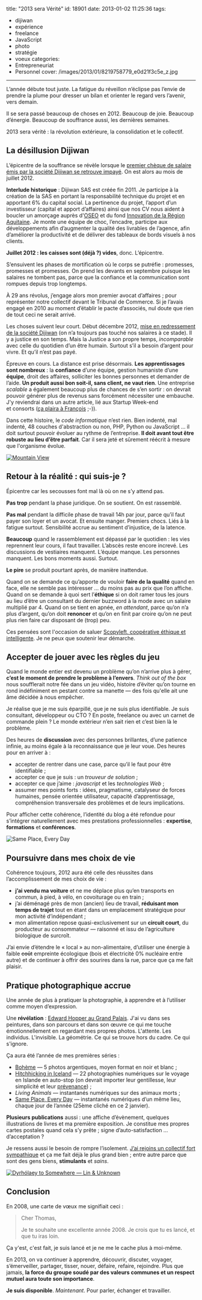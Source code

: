 title: "2013 sera Vérité"
id: 18901
date: 2013-01-02 11:25:36
tags:
- dijiwan
- expérience
- freelance
- JavaScript
- photo
- stratégie
- voeux
categories:
- Entrepreneuriat
- Personnel
cover:  /images/2013/01/8219758779_e0d21f3c5e_z.jpg
---

L’année débute tout juste. La fatigue du réveillon n’éclipse pas l’envie de prendre la plume pour dresser un bilan et orienter le regard vers l’avenir, vers demain.

Il se sera passé beaucoup de choses en 2012. Beaucoup de joie. Beaucoup d’énergie. Beaucoup de souffrance aussi, les dernières semaines.

2013 sera vérité : la révolution extérieure, la consolidation et le collectif.

<!--more-->

## La désillusion Dijiwan

L’épicentre de la souffrance se révèle lorsque le [premier chèque de salaire émis par la société Dijiwan se retrouve impayé](http://www.sudouest.fr/2012/10/23/un-gros-couac-dans-la-success-story-857820-713.php). On est alors au mois de juillet 2012.

**Interlude historique** : Dijiwan SAS est créée fin 2011. Je participe à la création de la SAS en portant la responsabilité technique du projet et en apportant 6% du capital social.
La pertinence du projet, l’apport d’un investisseur (capital et apport d’affaires) ainsi que nos CV nous aident à boucler un amorçage auprès d'[OSEO](http://www.oseo.fr/) et du fond [Innovation de la Région Aquitaine](http://aquitaine.fr/politiques-regionales/economie-emploi/r-d-innovation-transfert-de-technologie.html#outil_sommaire_1).
Je monte une équipe de choc, l’encadre, participe aux développements afin d’augmenter la qualité des livrables de l’agence, afin d’améliorer la productivité et de délivrer des tableaux de bords visuels à nos clients.

**Juillet 2012 : les caisses sont (déjà ?) vides**, donc. L’épicentre.

S’ensuivent les phases de mortification où le corps se putréfie : promesses, promesses et promesses. On prend les devants en septembre puisque les salaires ne tombent pas, parce que la confiance et la communication sont rompues depuis trop longtemps.

À 29 ans révolus, j’engage alors mon premier avocat d’affaires ; pour représenter notre collectif devant le Tribunal de Commerce. Si je l’avais engagé en 2010 au moment d’établir le pacte d’associés, nul doute que rien de tout ceci ne serait arrivé.

Les choses suivent leur court. Début décembre 2012, [mise en redressement de la société Dijiwan](http://www.sudouest.fr/2012/12/12/dijiwan-reconnait-ses-difficultes-financieres-906708-2780.php) (on n’a toujours pas touché nos salaires à ce stade). Il y a justice en son temps. Mais la Justice a son propre temps, _incomparable_ avec celle du quotidien d’un être humain. Surtout s’il a besoin d’argent pour vivre. Et qu’il n’est pas payé.

Épreuve en cours. La distance est prise désormais. **Les apprentissages sont nombreux** : la **confiance** d’une équipe, gestion humaniste d’une **équipe**, droit des affaires, solliciter les bonnes personnes et demander de l’aide. **Un produit aussi bon soit-il, sans client, ne vaut rien**. Une entreprise _scalable_ a également beaucoup plus de chances de s’en sortir : on devrait pouvoir générer plus de revenus sans forcément nécessiter une embauche. J'y reviendrai dans un autre article, lié aux Startup Week-end et consorts ([ça plaira à François](https://twitter.com/francoisgoube/status/266331272509546498) ;-)).

Dans cette histoire, le _code informatique_ n’est rien. Bien indenté, mal indenté, 48 couches d'abstraction ou non, PHP, Python ou JavaScript … il doit surtout pouvoir évoluer au rythme de l’entreprise. **Il doit avant tout être robuste au lieu d’être parfait**. Car il sera jeté et sûrement réécrit à mesure que l'organisme évolue.

[![](/images/2013/01/8206099378_43f3c7e1cb_z-600x404.jpg "Mountain View")](http://www.flickr.com/photos/the-jedi/8206099378/)

## Retour à la réalité : qui suis-je ?

Épicentre car les secousses font mal là où on ne s’y attend pas.

**Pas trop** pendant la phase juridique. On se soutient. On est rassemblé.

**Pas mal** pendant la difficile phase de travail 14h par jour, parce qu’il faut payer son loyer et un avocat. Et ensuite manger. Premiers chocs. Liés à la fatigue surtout. Sensibilité accrue au sentiment d’injustice, de la latence.

**Beaucoup** quand le rassemblement est dépassé par le quotidien : les vies reprennent leur cours, il faut travailler. L’abscès reste encore increvé. Les discussions de vestiaires manquent. L’équipe manque. Les personnes manquent. Les bons moments aussi. Surtout.

**Le pire** se produit pourtant après, de manière inattendue.

Quand on se demande ce qu’apporte de vouloir **faire de la qualité** quand en face, elle ne semble pas intéresser … du moins pas au prix que l’on affiche.
Quand on se demande à quoi sert l’**éthique** si on doit ramer tous les jours au lieu d’être un consultant du dernier buzzword à la mode avec un salaire multiplié par 4.
Quand on se tient en apnée, _en attendant_, parce qu’on n’a plus d’argent, qu’on doit **renoncer** et qu’on en finit par croire qu’on ne peut plus rien faire car disposant de (trop) peu.

Ces pensées sont l'occasion de saluer [Scopyleft, coopérative éthique et intelligente](http://scopyleft.fr/). Je ne peux que soutenir leur démarche.

## Accepter de jouer avec les règles du jeu

Quand le monde entier est devenu un problème qu’on n’arrive plus à gérer, **c’est le moment de prendre le problème à l’envers**. _Think out of the box_ nous soufflerait notre fée dans un jeu vidéo, histoire d’éviter qu’on tourne en rond indéfiniment en pestant contre sa manette — des fois qu'elle ait une âme décidée à nous empêcher.

Je réalise que je me suis éparpillé, que je ne suis plus identifiable. Je suis consultant, développeur ou CTO ? En poste, freelance ou avec un carnet de commande plein ? Le monde extérieur n’en sait rien et c’est bien là le problème.

Des heures de **discussion** avec des personnes brillantes, d’une patience infinie, au moins égale à la reconnaissance que je leur voue. Des heures pour en arriver à :

*   accepter de rentrer dans une case, parce qu’il le faut pour être identifiable ;
*   accepter ce que je suis : un _trouveur de solution_ ;
*   accepter ce que j’aime : _javascript_ et les _technologies Web_ ;
*   assumer mes points forts : idées, pragmatisme, catalyseur de forces humaines, pensée orientée utilisateur, capacité d’apprentissage, compréhension transversale des problèmes et de leurs implications.

Pour afficher cette cohérence, l’identité du blog a été refondue pour s’intégrer naturellement avec mes prestations professionnelles : **expertise**, **formations** et **conférences**.

![](/images/2013/01/oncletom_-on-Instagram-600x291.png "Same Place, Every Day")

## Poursuivre dans mes choix de vie

Cohérence toujours, 2012 aura été celle des réussites dans l’accomplissement de mes choix de vie :

*   **j’ai vendu ma voiture** et ne me déplace plus qu’en transports en commun, à pied, à vélo, en covoiturage ou en train ;
*   j’ai déménagé près de mon (ancien) lieu de travail, **réduisant mon temps de trajet** tout en étant dans un emplacement stratégique pour mon activité d’indépendant ;
*   mon alimentation repose quasi-exclusivement sur un **circuit court**, du producteur au consommateur — raisonné et issu de l’agriculture biologique de surcroît.

J’ai envie d’étendre le « local » au non-alimentaire, d’utiliser une énergie à faible <del>coût</del> empreinte écologique (bois et électricité 0% nucléaire entre autre) et de continuer à offrir des sourires dans la rue, parce que ça me fait plaisir.

## Pratique photographique accrue

Une année de plus à pratiquer la photographie, à apprendre et à l’utiliser comme moyen d’expression.

Une **révélation** : [Edward Hopper au Grand Palais](http://www.grandpalais.fr/grandformat/exposition/edward-hopper/). J'ai vu dans ses peintures, dans son parcours et dans son œuvre ce qui me touche émotionnellement en regardant mes propres photos. L'attente. Les individus. L'invisible. La géométrie. Ce qui se trouve hors du cadre. Ce qui s'ignore.

Ça aura été l’année de mes premières séries :

*   [Bohème](http://www.flickr.com/photos/the-jedi/sets/72157630182421278/) — 5 photos argentiques, moyen format en noir et blanc ;
*   [Hitchhicking in Iceland](http://www.flickr.com/photos/the-jedi/sets/72157631666463641/) — 22 photographies numériques sur le voyage en Islande en auto-stop (on devrait importer leur gentillesse, leur simplicité et leur [prévenance](https://larlet.fr/david/thoughts/#caring)) ;
*   _Living Animals_ — instantanés numériques sur des animaux morts ;
*   [Same Place, Every Day](http://instagram.com/oncletom_) — instantanés numériques d’un même lieu, chaque jour de l’année (25ème cliché en ce 2 janvier).

**Plusieurs publications** aussi : une affiche d’évènement, quelques illustrations de livres et ma première exposition. Je constitue mes propres cartes postales quand cela s’y prête ; signe d’auto-satisfaction … d’acceptation ?

Je ressens aussi le besoin de rompre l’isolement. [J’ai rejoins un collectif fort sympathique](https://www.facebook.com/OpusBoheme) et ça me fait déjà le plus grand bien ; entre autre parce que sont des gens biens, **stimulants** et _sains_.

[![](/images/2013/01/8099301942_74feed9455_z-424x600.jpg "Dyrhólaey to Somewhere — Lin &amp; Unknown")](http://www.flickr.com/photos/the-jedi/8099301942/)

## Conclusion

En 2008, une carte de vœux me signifiait ceci :

> Cher Thomas,
>
> Je te souhaite une excellente année 2008. Je crois que tu es lancé, et que tu iras loin.

Ça y'est, c'est fait, je suis lancé et je ne me le cache plus à moi-même.

En 2013, on va continuer à apprendre, découvrir, discuter, voyager, s’émerveiller, partager, tisser, nouer, défaire, refaire, rejoindre. Plus que jamais, **la force du groupe soudé par des valeurs communes et un respect mutuel aura toute son importance**.

**Je suis disponible**. _Maintenant_. Pour parler, échanger et travailler.
